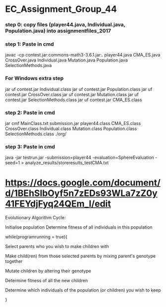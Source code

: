 # EC_Assignment_Group_44

### step 0: copy files (player44.java, Individual.java, Population.java) into assignmentfiles_2017

### step 1: Paste in cmd
javac -cp contest.jar:commons-math3-3.6.1.jar:. player44.java CMA_ES.java CrossOver.java Individual.java Mutation.java Population.java SelectionMethods.java

### For Windows extra step ###
jar uf contest.jar Individual.class 
jar uf contest.jar Population.class
jar uf contest.jar CrossOver.class 
jar uf contest.jar Mutation.class 
jar uf contest.jar SelectionMethods.class 
jar uf contest.jar CMA_ES.class

### step 2: Paste in cmd
jar cmf MainClass.txt submission.jar player44.class CMA_ES.class CrossOver.class Individual.class Mutation.class Population.class SelectionMethods.class ./org/

### step 3: Paste in cmd
java -jar testrun.jar -submission=player44 -evaluation=SphereEvaluation -seed=1 > analyze_results/storeresults_testCMA.txt


# https://docs.google.com/document/d/1BEhSlbOyf5n7zEDs93WLa7zZ0y41FEYdjFyq24QEm_I/edit






Evolutionary Algorithm Cycle:

Initialise population
Determine fitness of all individuals in this population

while(programrunning = true){
  
  Select parents who you wish to make children with
  
  Make child(ren) from those selected parents by mixing parent's genotype together
  
  Mutate children by altering their genotype
  
  Determine fitness of all the new children
  
  Determine which individuals of the population (or children) you wish to keep
  
}
